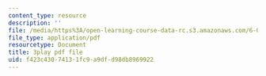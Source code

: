```yaml
---
content_type: resource
description: ''
file: /media/https%3A/open-learning-course-data-rc.s3.amazonaws.com/6-004-computation-structures-spring-2017/f423c43074131fc9a9dfd98db8969922_z3DEmSG8kPk.pdf
file_type: application/pdf
resourcetype: Document
title: 3play pdf file
uid: f423c430-7413-1fc9-a9df-d98db8969922
---
```

